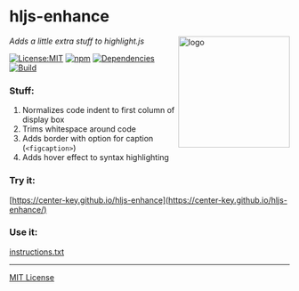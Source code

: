 # hljs-enhance
<img src=https://centerkey.com/graphics/center-key-logo.svg align=right width=200 alt=logo>

_Adds a little extra stuff to highlight.js_

[![License:MIT](https://img.shields.io/badge/License-MIT-blue.svg)](https://github.com/center-key/hljs-enhance/blob/master/LICENSE.txt)
[![npm](https://img.shields.io/npm/v/hljs-enhance.svg)](https://www.npmjs.com/package/hljs-enhance)
[![Dependencies](https://david-dm.org/center-key/hljs-enhance/status.svg)](https://david-dm.org/center-key/hljs-enhance)
[![Build](https://travis-ci.org/center-key/hljs-enhance.svg)](https://travis-ci.org/center-key/hljs-enhance)

### Stuff:
1. Normalizes code indent to first column of display box
1. Trims whitespace around code
1. Adds border with option for caption (`<figcaption>`)
1. Adds hover effect to syntax highlighting

### Try it:
[https://center-key.github.io/hljs-enhance](https://center-key.github.io/hljs-enhance/)

### Use it:
[instructions.txt](https://center-key.github.io/hljs-enhance/instructions.txt)

---
[MIT License](LICENSE.txt)
